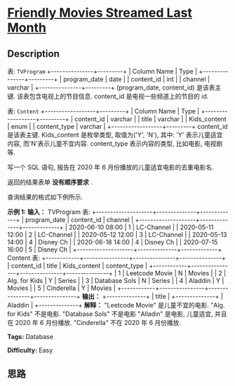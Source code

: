 # [Friendly Movies Streamed Last Month][title]

## Description

表: `TVProgram`
            +---------------+---------+    | Column Name   | Type    |    +---------------+---------+    | program_date  | date    |    | content_id    | int     |    | channel       | varchar |    +---------------+---------+    (program_date, content_id) 是该表主键.    该表包含电视上的节目信息.    content_id 是电视一些频道上的节目的 id.



表: `Content`
            +------------------+---------+    | Column Name      | Type    |    +------------------+---------+    | content_id       | varchar |    | title            | varchar |    | Kids_content     | enum    |    | content_type     | varchar |    +------------------+---------+    content_id 是该表主键.    Kids_content 是枚举类型, 取值为('Y', 'N'), 其中:     'Y' 表示儿童适宜内容, 而'N'表示儿童不宜内容.    content_type 表示内容的类型, 比如电影, 电视剧等.    



写一个 SQL 语句,  报告在 2020 年 6 月份播放的儿童适宜电影的去重电影名.

返回的结果表单 **没有顺序要求** .

查询结果的格式如下例所示.



**示例 1:**
            **输入：**    TVProgram 表:    +--------------------+--------------+-------------+    | program_date       | content_id   | channel     |    +--------------------+--------------+-------------+    | 2020-06-10 08:00   | 1            | LC-Channel  |    | 2020-05-11 12:00   | 2            | LC-Channel  |    | 2020-05-12 12:00   | 3            | LC-Channel  |    | 2020-05-13 14:00   | 4            | Disney Ch   |    | 2020-06-18 14:00   | 4            | Disney Ch   |    | 2020-07-15 16:00   | 5            | Disney Ch   |    +--------------------+--------------+-------------+    Content 表:    +------------+----------------+---------------+---------------+    | content_id | title          | Kids_content  | content_type  |    +------------+----------------+---------------+---------------+    | 1          | Leetcode Movie | N             | Movies        |    | 2          | Alg. for Kids  | Y             | Series        |    | 3          | Database Sols  | N             | Series        |    | 4          | Aladdin        | Y             | Movies        |    | 5          | Cinderella     | Y             | Movies        |    +------------+----------------+---------------+---------------+    **输出：**    +--------------+    | title        |    +--------------+    | Aladdin      |    +--------------+    **解释：**    "Leetcode Movie" 是儿童不宜的电影.    "Alg. for Kids" 不是电影.    "Database Sols" 不是电影    "Alladin" 是电影, 儿童适宜, 并且在 2020 年 6 月份播放.    "Cinderella" 不在 2020 年 6 月份播放.


**Tags:** Database

**Difficulty:** Easy

## 思路

[title]: https://leetcode-cn.com/problems/friendly-movies-streamed-last-month
